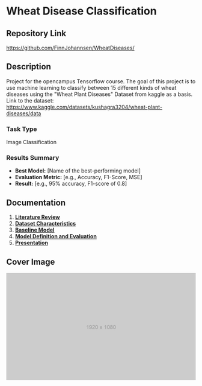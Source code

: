 # Wheat Disease Classification

## Repository Link

https://github.com/FinnJohannsen/WheatDiseases/

## Description

Project for the opencampus Tensorflow course. The goal of this project is to use machine learning to classify between 15 different kinds of wheat diseases using the "Wheat Plant Diseases" Dataset from kaggle as a basis. Link to the dataset: https://www.kaggle.com/datasets/kushagra3204/wheat-plant-diseases/data

### Task Type

Image Classification 

### Results Summary

- **Best Model:** [Name of the best-performing model]
- **Evaluation Metric:** [e.g., Accuracy, F1-Score, MSE]
- **Result:** [e.g., 95% accuracy, F1-score of 0.8]

## Documentation

1. **[Literature Review](0_LiteratureReview/README.md)**
2. **[Dataset Characteristics](1_DatasetCharacteristics/exploratory_data_analysis.ipynb)**
3. **[Baseline Model](2_BaselineModel/baseline_model.ipynb)**
4. **[Model Definition and Evaluation](3_Model/model_definition_evaluation)**
5. **[Presentation](4_Presentation/README.md)**

## Cover Image

![Project Cover Image](CoverImage/cover_image.png)
